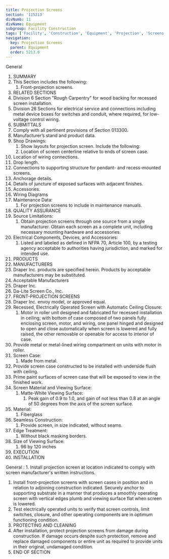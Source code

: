 ```yaml
---
title: Projection Screens
section: '115213'
divNumb: 11
divName: Equipment
subgroup: Facility Construction
tags: ['Facility', 'Construction', 'Equipment', 'Projection', 'Screens']
navigation:
  key: Projection Screens
  parent: Equipment
  order: 5213.0
---
```



General
   1. SUMMARY
   1. This Section includes the following:
      1. Front-projection screens.
   1. RELATED SECTIONS
   1. Division 6 Section "Rough Carpentry" for wood backing for recessed screen installation.
   1. Division 26 Sections for electrical service and connections including metal device boxes for switches and conduit, where required, for low-voltage control wiring.
   1. SUBMITTALS
   1. Comply with all pertinent provisions of Section 013300.
   1. Manufacturer’s stand and product data.
   1. Shop Drawings:
      1. Show layouts for projection screen. Include the following:
      1. Location of screen centerline relative to ends of screen case.
   1. Location of wiring connections.
   1. Drop length.
   1. Connections to supporting structure for pendant- and recess-mounted screens.
   1. Anchorage details.
   1. Details of juncture of exposed surfaces with adjacent finishes.
   1. Accessories.
   1. Wiring Diagrams
   1. Maintenance Data:
      1. For projection screens to include in maintenance manuals.
   1. QUALITY ASSURANCE
   1. Source Limitations:
      1. Obtain projection screens through one source from a single manufacturer. Obtain each screen as a complete unit, including necessary mounting hardware and accessories.
   1. Electrical Components, Devices, and Accessories:
      1. Listed and labeled as defined in NFPA 70, Article 100, by a testing agency acceptable to authorities having jurisdiction, and marked for intended use.
   1. PRODUCTS
   1. MANUFACTURERS
   1. Draper Inc. products are specified herein. Products by acceptable manufacturers may be substituted.
   1. Acceptable Manufacturers
   1. Draper Inc.
   1. Da-Lite Screen Co., Inc.
   1. FRONT-PROJECTION SCREENS
   1. Draper Inc. envoy model, or approved equal.
   1. Recessed, Electrically Operated Screen with Automatic Ceiling Closure:
      1. Motor in roller unit designed and fabricated for recessed installation in ceiling; with bottom of case composed of two panels fully enclosing screen, motor, and wiring, one panel hinged and designed to open and close automatically when screen is lowered and fully raised, the other removable or openable for access to interior of case.
   1. Provide metal or metal-lined wiring compartment on units with motor in roller.
   1. Screen Case:
      1. Made from metal.
   1. Provide screen case constructed to be installed with underside flush with ceiling.
   1. Prime paint surfaces of screen case that will be exposed to view in the finished work.
   1. Screen Material and Viewing Surface:
      1. Matte-White Viewing Surface:
         1. Peak gain of 0.9 to 1.0, and gain of not less than 0.8 at an angle of 50 degrees from the axis of the screen surface.
   1. Material:
      1. Fiberglass
   1. Seamless Construction:
      1. Provide screen, in size indicated, without seams.
   1. Edge Treatment:
      1. Without black masking borders.
   1. Size of Viewing Surface:
      1. 96 by 120 inches
   1. EXECUTION
   1. INSTALLATION

General
:
      1. Install projection screen at location indicated to comply with screen manufacturer's written instructions.
   1. Install front-projection screens with screen cases in position and in relation to adjoining construction indicated. Securely anchor to supporting substrate in a manner that produces a smoothly operating screen with vertical edges plumb and viewing surface flat when screen is lowered.
   1. Test electrically operated units to verify that screen controls, limit switches, closure, and other operating components are in optimum functioning condition.
   1. PROTECTING AND CLEANING
   1. After installation, protect projection screens from damage during construction. If damage occurs despite such protection, remove and replace damaged components or entire unit as required to provide units in their original, undamaged condition.
1. END OF SECTION

